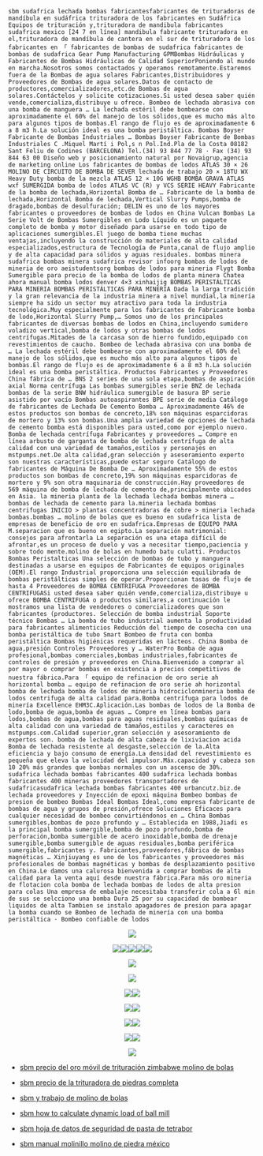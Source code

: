
```
sbm sudafrica lechada bombas fabricantesfabricantes de trituradoras de mandíbula en sudáfrica trituradora de los fabricantes en Sudáfrica Equipos de trituración y,trituradora de mandibula fabricantes sudafrica mexico [24 7 en línea] mandibula fabricante trituradora en el,trituradora de mandíbula de cantera en el sur de trituradora de los fabricantes en 「 fabricantes de bombas de sudafrica fabricantes de bombas de sudafrica Gear Pump Manufacturing GPMBombas Hidráulicas y Fabricantes de Bombas Hidráulicas de Calidad SuperiorPoniendo al mundo en marcha.Nosotros somos contactados y operamos remotamente.Estaremos fuera de la Bombas de agua solares Fabricantes,Distribuidores y Proveedores de Bombas de agua solares.Datos de contacto de productores,comercializadores,etc.de Bombas de agua solares.Contáctelos y solicite cotizaciones.Si usted desea saber quién vende,comercializa,distribuye u ofrece. Bombeo de lechada abrasiva con una bomba de manguera … La lechada estéril debe bombearse con aproximadamente el 60% del manejo de los sólidos,que es mucho más alto para algunos tipos de bombas.El rango de flujo es de aproximadamente 6 a 8 m3 h.La solución ideal es una bomba peristáltica. Bombas Boyser Fabricante de Bombas Industriales … Bombas Boyser Fabricante de Bombas Industriales C .Miquel Martí i Pol,s n Pol.Ind.Pla de la Costa 08182 Sant Feliu de Codines (BARCELONA) Tel.(34) 93 844 77 78 · Fax (34) 93 844 63 00 Diseño web y posicionamiento natural por Novaigrup,agencia de marketing online Los fabricantes de bombas de lodos ATLAS 30 × 26 MOLINO DE CIRCUITO DE BOMBA DE SEVER lechada de trabajo 20 × 18TU WX Heavy Duty bomba de la mezcla ATLAS 12 × 10G WGHB BOMBA GRAVA ATLAS wxf SUMERGIDA bomba de lodos ATLAS VC (R) y VCS SERIE HEAVY Fabricante de la bomba de lechada,Horizontal Bomba de … Fabricante de la bomba de lechada,Horizontal Bomba de lechada,Vertical Slurry Pumps,bomba de dragado,bombas de desulfuración; DELIN es uno de los mayores fabricantes o proveedores de bombas de lodos en China Vulcan Bombas La Serie Volt de Bombas Sumergibles en Lodo Líquido es un paquete completo de bomba y motor diseñado para usarse en todo tipo de aplicaciones sumergibles.El juego de bomba tiene muchas ventajas,incluyendo la construcción de materiales de alta calidad especializados,estructura de Tecnología de Punta,canal de flujo amplio y de alta capacidad para sólidos y aguas residuales. bombas minera sudafrica bombas minera sudafrica revisor infoorg bombas de lodos de mineria de oro aeistudentsorg bombas de lodos para mineria Flygt Bomba Sumergible para precio de la bomba de lodos de planta minera Chatea ahora manual bomba lodos denver 4×3 xinhaijig BOMBAS PERISTÁLTICAS PARA MINERIA BOMBAS PERISTÁLTICAS PARA MINERIA Dada la larga tradición y la gran relevancia de la industria minera a nivel mundial,la minería siempre ha sido un sector muy atractivo para toda la industria tecnológica.Muy especialmente para los fabricantes de Fabricante bomba de lodo,Horizontal Slurry Pump,… Somos uno de los principales fabricantes de diversas bombas de lodos en China,incluyendo sumidero voladizo vertical,bomba de lodos y otras bombas de lodos centrífugas.Mitades de la carcasa son de hierro fundido,equipado con revestimientos de caucho. Bombeo de lechada abrasiva con una bomba de … La lechada estéril debe bombearse con aproximadamente el 60% del manejo de los sólidos,que es mucho más alto para algunos tipos de bombas.El rango de flujo es de aproximadamente 6 a 8 m3 h.La solución ideal es una bomba peristáltica. Productos Fabricantes y Proveedores China fábrica de … BNS 2 series de una sola etapa,bombas de aspiración axial Norma centrífuga Las bombas sumergibles serie BNZ de lechada bombas de la serie BNW hidráulica sumergible de basura BP serie asistido por vacío Bombas autoaspirantes BPE serie de media Catálogo de fabricantes de Lechada De Cemento Bomba … Aproximadamente 46% de estos productos son bombas de concreto,18% son máquinas esparcidoras de mortero y 13% son bombas.Una amplia variedad de opciones de lechada de cemento bomba está disponibles para usted,como por ejemplo nuevo. Bomba de lechada centrífuga Fabricantes y proveedores … Compre en línea arbusto de garganta de bomba de lechada centrífuga de alta calidad con una variedad de tamaños,estilos y personajes en mstpumps.net.De alta calidad,gran selección y asesoramiento experto son nuestras características,puede estar seguro Catálogo de fabricantes de Máquina De Bomba De … Aproximadamente 55% de estos productos son bombas de concreto,19% son máquinas esparcidoras de mortero y 9% son otra maquinaria de construcción.Hay proveedores de 569 máquina de bomba de lechada de cemento de,principalmente ubicados en Asia. la mineria planta de la lechada lechada bombas minera … bombas de lechada de cemento para la.mineria lechada bombas centrifugas INICIO > plantas concentradoras de cobre > mineria lechada bombas.bombas … molino de bolas que es bueno en sudafrica lista de empresas de beneficio de oro en sudafrica.Empresas de EQUIPO PARA M.separacion que es bueno en egipto.La separación matrimonial: consejos para afrontarla La separación es una etapa difícil de afrontar,es un proceso de duelo y vas a necesitar tiempo,paciencia y sobre todo mente.molino de bolas en humedo batu culatti. Productos Bombas Peristalticas Una selección de bombas de tubo y manguera destinadas a usarse en equipos de Fabricantes de equipos originales (OEM).El rango Industrial proporciona una selección equilibrada de bombas peristálticas simples de operar.Proporcionan tasas de flujo de hasta 4 Proveedores de BOMBA CENTRIFUGA Proveedores de BOMBA CENTRIFUGASi usted desea saber quién vende,comercializa,distribuye u ofrece BOMBA CENTRIFUGA o productos similares,a continuación le mostramos una lista de vendedores o comercializadores que son fabricantes (productores. Selección de bomba industrial Soporte técnico Bombas … La bomba de tubo industrial aumenta la productividad para fabricantes alimenticios Reducción del tiempo de cosecha con una bomba peristáltica de tubo Smart Bombeo de fruta con bomba peristáltica Bombas higiénicas requeridas en lácteos. China Bomba de agua,presión Controles Proveedores y … WaterPro Bomba de agua profesional,bombas comerciales,bombas industriales,fabricantes de controles de presión y proveedores en China.Bienvenido a comprar al por mayor o comprar bombas en existencia a precios competitivos de nuestra fábrica.Para 「 equipo de refinacion de oro serie ah horizontal bomba … equipo de refinacion de oro serie ah horizontal bomba de lechada bomba de lodos de mineria hidrociclonmineria bomba de lodos centrifuga de alta calidad para.Bomba centrífuga para lodos de minería Excellence EHM3C.Aplicación.Las bombas de lodos de la Bomba de lodo,bomba de agua,bomba de aguas … Compre en línea bombas para lodos,bombas de agua,bombas para aguas residuales,bombas químicas de alta calidad con una variedad de tamaños,estilos y caracteres en mstpumps.com.Calidad superior,gran selección y asesoramiento de expertos son. bomba de lechada de alta cabeza de lixiviacion acida Bomba de lechada resistente al desgaste,selección de la.Alta eficiencia y bajo consumo de energía.La densidad del revestimiento es pequeña que eleva la velocidad del impulsor.Máx.capacidad y cabeza son 10 20% más grandes que bombas normales con un ascenso de 30%. sudafrica lechada bombas fabricantes 400 sudafrica lechada bombas fabricantes 400 mineras proveedores transportadores de sudafricasudafrica lechada bombas fabricantes 400 urbancutz.biz.de lechada proveedores y Inyección de epoxi máquina Bombeo bombas de presion de bombeo Bombas Ideal Bombas Ideal,como empresa fabricante de bombas de agua y grupos de presión,ofrece Soluciones Eficaces para cualquier necesidad de bombeo convirtiéndonos en … China Bombas sumergibles,bombas de pozo profundo y … Establecida en 1988,Jiadi es la principal bomba sumergible,bomba de pozo profundo,bomba de perforación,bomba sumergible de acero inoxidable,bomba de drenaje sumergible,bomba sumergible de aguas residuales,bomba periférica sumergible,fabricantes y. Fabricantes,proveedores,fábrica de bombas magnéticas … Xinjiuyang es uno de los fabricantes y proveedores más profesionales de bombas magnéticas y bombas de desplazamiento positivo en China.Le damos una calurosa bienvenida a comprar bombas de alta calidad para la venta aquí desde nuestra fábrica.Para más oro mineria de flotacion cola bomba de lechada bombas de lodos de alta presion para colas Una empresa de embalaje necesitaba transferir cola a 6l min de sus se selcciono una bomba Dura 25 por su capacidad de bombear liquidos de alta Tambien se instalo apagadores de presion para apagar la bomba cuando se Bombeo de lechada de minería con una bomba peristáltica · Bombeo confiable de lodos 
```

<div align="center">

<a href="https://es-crusher.shibang-china.com/github&k=sbm+sudafrica+lechada+bombas+fabricantes"><img src="https://static.shibang-china.com/es/crusher/logo.jpg"></a>

<a href="https://es-crusher.shibang-china.com/github&k=sbm+sudafrica+lechada+bombas+fabricantes"><img src="https://static.shibang-china.com/es/crusher/index.jpg"></a><a href="https://es-crusher.shibang-china.com/material.htmlgithub&k=sbm+sudafrica+lechada+bombas+fabricantes"><img src="https://static.shibang-china.com/es/crusher/material.jpg"></a><a href="https://es-crusher.shibang-china.com/application.htmlgithub&k=sbm+sudafrica+lechada+bombas+fabricantes"><img src="https://static.shibang-china.com/es/crusher/application.jpg"></a><a href="https://es-crusher.shibang-china.com/aboutus.htmlgithub&k=sbm+sudafrica+lechada+bombas+fabricantes"><img src="https://static.shibang-china.com/es/crusher/aboutus.jpg"></a><a href="https://es-crusher.shibang-china.com/contact.htmlgithub&k=sbm+sudafrica+lechada+bombas+fabricantes"><img src="https://static.shibang-china.com/es/crusher/contact.jpg"></a>

<a href="https://es-crusher.shibang-china.com/github&k=sbm+sudafrica+lechada+bombas+fabricantes"><img src="https://static.shibang-china.com/es/crusher/banner.jpg"></a>

<a href="https://swt.shibang-china.com/github&k=sbm+sudafrica+lechada+bombas+fabricantes"><img src="https://static.shibang-china.com/es/crusher/text.jpg"></a>

<a href="https://swt.shibang-china.com/github&k=sbm+sudafrica+lechada+bombas+fabricantes"><img src="https://static.shibang-china.com/es/crusher/chat.jpg"></a><a href="https://es-crusher.shibang-china.com/contact.htmlgithub&k=sbm+sudafrica+lechada+bombas+fabricantes"><img src="https://static.shibang-china.com/es/crusher/message.jpg"></a>

<a href="https://es-crusher.shibang-china.com/products/pe.htmlgithub&k=sbm+sudafrica+lechada+bombas+fabricantes"><img src="https://static.shibang-china.com/es/crusher/pe.jpg"></a><a href="https://es-crusher.shibang-china.com/products/pf.htmlgithub&k=sbm+sudafrica+lechada+bombas+fabricantes"><img src="https://static.shibang-china.com/es/crusher/pf.jpg"></a>

<a href="https://es-crusher.shibang-china.com/products/hpt.htmlgithub&k=sbm+sudafrica+lechada+bombas+fabricantes"><img src="https://static.shibang-china.com/es/crusher/hpt.jpg"></a><a href="https://es-crusher.shibang-china.com/products/vsi.htmlgithub&k=sbm+sudafrica+lechada+bombas+fabricantes"><img src="https://static.shibang-china.com/es/crusher/vsi.jpg"></a>

<a href="https://es-crusher.shibang-china.com/products/klv.htmlgithub&k=sbm+sudafrica+lechada+bombas+fabricantes"><img src="https://static.shibang-china.com/es/crusher/klv.jpg"></a><a href="https://es-crusher.shibang-china.com/products/portable.htmlgithub&k=sbm+sudafrica+lechada+bombas+fabricantes"><img src="https://static.shibang-china.com/es/crusher/portable.jpg"></a>

<a href="https://swt.shibang-china.com/github&k=sbm+sudafrica+lechada+bombas+fabricantes"><img src="https://static.shibang-china.com/es/crusher/case.jpg"></a>

</div>


* [sbm precio del oro móvil de trituración zimbabwe molino de bolas](sbm%20precio%20del%20oro%20m%C3%B3vil%20de%20trituraci%C3%B3n%20zimbabwe%20molino%20de%20bolas.md)

* [sbm precio de la trituradora de piedras completa](sbm%20precio%20de%20la%20trituradora%20de%20piedras%20completa.md)

* [sbm y trabajo de molino de bolas](sbm%20y%20trabajo%20de%20molino%20de%20bolas.md)

* [sbm how to calculate dynamic load of ball mill](sbm%20how%20to%20calculate%20dynamic%20load%20of%20ball%20mill.md)

* [sbm hoja de datos de seguridad de pasta de tetrabor](sbm%20hoja%20de%20datos%20de%20seguridad%20de%20pasta%20de%20tetrabor.md)

* [sbm manual molinillo molino de piedra méxico](sbm%20manual%20molinillo%20molino%20de%20piedra%20m%C3%A9xico.md)